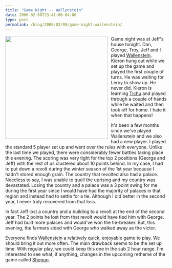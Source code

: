 ```yaml
---
title: "Game Night -- Wallenstein"
date: 2006-02-08T23:41:00-04:00
type: post
permalink: /blog/2006/02/08/game-night-wallenstein/
---
```

<a onblur="try {parent.deselectBloggerImageGracefully();} catch(e) {}" href="https://static.flickr.com/33/97396984_41df8037d7_o.jpg"><img style="margin: 0pt 10px 10px 0pt; float: left; cursor: pointer; width: 320px;" src="https://static.flickr.com/33/97396984_41df8037d7_o.jpg" alt="" border="0" /></a>Game night was at Jeff's house tonight. Dan, George, Troy, Jeff and I played [Wallenstein](https://www.boardgamegeek.com/game/3307). Kieron hung out while we set up the game and played the first couple of turns. He was waiting for Leroy to show up. He never did. Kieron is learning [Tichu](https://www.boardgamegeek.com/game/215) and played through a couple of hands while he waited and then took off for home. I hate it when that happens!

It's been a few months since we've played Wallenstein and we also had a new player. I played the standard 5 player set up and went over the rules with everyone. Unlike the last time we played, there were considerably fewer battles taking place this evening. The scoring was very tight for the top 2 positions (George and Jeff) with the rest of us clustered about 10 points behind. In my case, I had to put down a revolt during the winter season of the 1st year because I hadn't stored enough grain. The country that revolted also had a palace. Needless to say, I was unable to quell the uprising and my country was devastated. Losing the country and a palace was a 3 point swing for me during the first year since I would have had the majority of palaces in that region and instead had to settle for a tie. Although I did better in the second year, I never truly recovered from that loss.

In fact Jeff lost a country and a building to a revolt at the end of the second year. The 2 points he lost from that revolt would have tied him with George. Jeff had built more palaces and would've won the tie-breaker. But, this evening, the farmers sided with George who walked away as the victor.

Everyone finds [Wallenstein](https://www.boardgamegeek.com/game/3307) a relatively quick, enjoyable game to play. We should bring it out more often. The main drawback seems to be the set up time. With regular play, we could keep this one in the sub 2 hour range. I'm interested to see what, if anything, changes in the upcoming retheme of the game called [Shogun](https://www.boardgamegeek.com/game/20551).